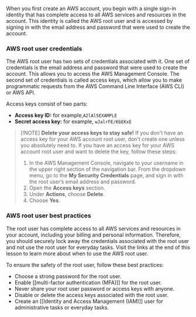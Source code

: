 When you first create an AWS account, you begin with a single sign-in identity that has complete access to all AWS services and resources in the account. This identity is called the AWS root user and is accessed by signing in with the email address and password that were used to create the account.

### AWS root user credentials

The AWS root user has two sets of credentials associated with it. One set of credentials is the email address and password that were used to create the account. This allows you to access the AWS Management Console. The second set of credentials is called access keys, which allow you to make programmatic requests from the AWS Command Line Interface (AWS CLI) or AWS API.  
  
Access keys consist of two parts:

- **Access key ID:** for example,`A2lAl5EXAMPLE`
- **Secret access key:** for example, `wJalrFE/KbEKxE`


> [!NOTE] **Delete your access keys to stay safe!**
> If you don't have an access key for your AWS account root user, don't create one unless you absolutely need to. If you have an access key for your AWS account root user and want to delete the key, follow these steps:
> 
> 1. In the AWS Management Console, navigate to your username in the upper right section of the navigation bar. From the dropdown menu, go to the **My Security Credentials** page, and sign in with the root user’s email address and password.
> 2. Open the **Access keys** section.
> 3. Under **Actions**, choose **Delete**.
> 4. Choose **Yes**.


### AWS root user best practices

The root user has complete access to all AWS services and resources in your account, including your billing and personal information. Therefore, you should securely lock away the credentials associated with the root user and not use the root user for everyday tasks. Visit the links at the end of this lesson to learn more about when to use the AWS root user.

To ensure the safety of the root user, follow these best practices:

- Choose a strong password for the root user.
- Enable [[multi-factor authentication (MFA)]] for the root user.
- Never share your root user password or access keys with anyone.
- Disable or delete the access keys associated with the root user.
- Create an [[Identity and Access Management (IAM)]] user for administrative tasks or everyday tasks.